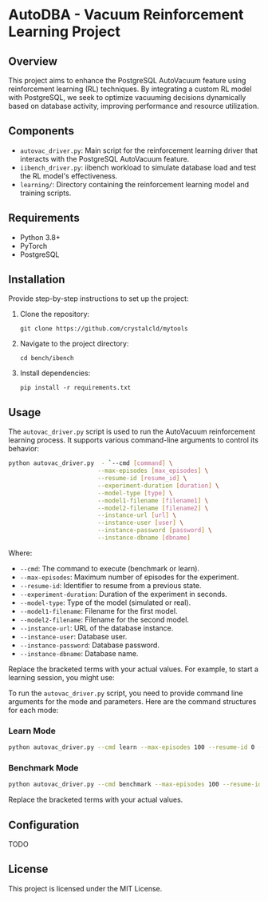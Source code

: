 # AutoDBA - Vacuum Reinforcement Learning Project

## Overview
This project aims to enhance the PostgreSQL AutoVacuum feature using reinforcement learning (RL) techniques. By integrating a custom RL model with PostgreSQL, we seek to optimize vacuuming decisions dynamically based on database activity, improving performance and resource utilization.

## Components
- `autovac_driver.py`: Main script for the reinforcement learning driver that interacts with the PostgreSQL AutoVacuum feature.
- `iibench_driver.py`: iibench workload to simulate database load and test the RL model's effectiveness.
- `learning/`: Directory containing the reinforcement learning model and training scripts.

## Requirements
- Python 3.8+
- PyTorch
- PostgreSQL

## Installation
Provide step-by-step instructions to set up the project:

1. Clone the repository:
   ```
   git clone https://github.com/crystalcld/mytools
   ```
2. Navigate to the project directory:
   ```
   cd bench/ibench
   ```
3. Install dependencies:
   ```
   pip install -r requirements.txt
   ```

## Usage

The `autovac_driver.py` script is used to run the AutoVacuum reinforcement learning process. It supports various command-line arguments to control its behavior:

```bash
python autovac_driver.py  - `--cmd [command] \
                         --max-episodes [max_episodes] \
                         --resume-id [resume_id] \
                         --experiment-duration [duration] \
                         --model-type [type] \
                         --model1-filename [filename1] \
                         --model2-filename [filename2] \
                         --instance-url [url] \
                         --instance-user [user] \
                         --instance-password [password] \
                         --instance-dbname [dbname]
```

Where:

 - `--cmd`: The command to execute (benchmark or learn).
 - `--max-episodes`: Maximum number of episodes for the experiment.
 - `--resume-id`: Identifier to resume from a previous state.
 - `--experiment-duration`: Duration of the experiment in seconds.
 - `--model-type`: Type of the model (simulated or real).
 - `--model1-filename`: Filename for the first model.
 - `--model2-filename`: Filename for the second model.
 - `--instance-url`: URL of the database instance.
 - `--instance-user`: Database user.
 - `--instance-password`: Database password.
 - `--instance-dbname`: Database name.

Replace the bracketed terms with your actual values. For example, to start a learning session, you might use:

To run the `autovac_driver.py` script, you need to provide command line arguments for the mode and parameters. Here are the command structures for each mode:

### Learn Mode
```bash
python autovac_driver.py --cmd learn --max-episodes 100 --resume-id 0 --experiment-duration 120 --model-type simulated --model1-filename model1.pt --model2-filename model2.pt --instance-url localhost --instance-user user --instance-password pass --instance-dbname mydb
```

### Benchmark Mode
```bash
python autovac_driver.py --cmd benchmark --max-episodes 100 --resume-id 0 --experiment-duration 120 --model-type simulated --model1-filename model1.pt --model2-filename model2.pt --instance-url localhost --instance-user user --instance-password pass --instance-dbname mydb
```

Replace the bracketed terms with your actual values.

## Configuration
TODO

## License

This project is licensed under the MIT License.
